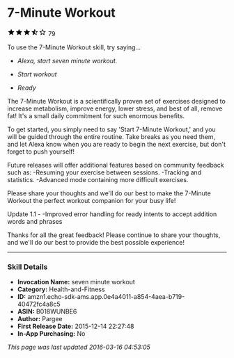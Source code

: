 # 7-Minute Workout
![3.1 stars](../../../images/ic_star_black_18dp_1x.png)![3.1 stars](../../../images/ic_star_black_18dp_1x.png)![3.1 stars](../../../images/ic_star_black_18dp_1x.png)![3.1 stars](../../../images/ic_star_half_black_18dp_1x.png)![3.1 stars](../../../images/ic_star_border_black_18dp_1x.png) 79

To use the 7-Minute Workout skill, try saying...

* *Alexa, start seven minute workout.*

* *Start workout*

* *Ready*

The 7-Minute Workout is a scientifically proven set of exercises designed to increase metabolism, improve energy, lower stress, and best of all, remove fat! It's a small daily commitment for such enormous benefits.

To get started, you simply need to say 'Start 7-Minute Workout,' and you will be guided through the entire routine. Take breaks as you need them, and let Alexa know when you are ready to begin the next exercise, but don't forget to push yourself!

Future releases will offer additional features based on community feedback such as:
-Resuming your exercise between sessions.
-Tracking and statistics.
-Advanced mode containing more difficult exercises.

Please share your thoughts and we'll do our best to make the 7-Minute Workout the perfect workout companion for your busy life!

Update 1.1 - 
-Improved error handling for ready intents to accept addition words and phrases

Thanks for all the great feedback! Please continue to share your thoughts, and we'll do our best to provide the best possible experience!

***

### Skill Details

* **Invocation Name:** seven minute workout
* **Category:** Health-and-Fitness
* **ID:** amzn1.echo-sdk-ams.app.0e4a4011-a854-4aea-b719-40472fc4a8c5
* **ASIN:** B018WUNBE6
* **Author:** Pargee
* **First Release Date:** 2015-12-14 22:27:48
* **In-App Purchasing:** No

*This page was last updated 2016-03-16 04:53:05*
